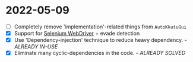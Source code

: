 ﻿# 2022-05-09

* [ ] Completely remove 'implementation'-related things from `AutoKkutuGui`
* [x] Support for [Selenium WebDriver](https://www.selenium.dev/documentation/webdriver/) + evade detection
* [x] Use 'Dependency-injection' technique to reduce heavy dependency. - *ALREADY IN-USE*
* [x] Eliminate many cyclic-dependencies in the code. - *ALREADY SOLVED*
